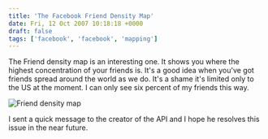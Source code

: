```yaml
---
title: 'The Facebook Friend Density Map'
date: Fri, 12 Oct 2007 10:18:18 +0000
draft: false
tags: ['facebook', 'facebook', 'mapping']
---
```


The Friend density map is an interesting one. It shows you where the highest concentration of your friends is. It's a good idea when you've got friends spread around the world as we do. It's a shame it's limited only to the US at the moment. I can only see six percent of my friends this way.

![Friend density map](http://www.main-vision.com/richard/blog/wp-content/uploads/2007/10/friendd.jpg)

I sent a quick message to the creator of the API and I hope he resolves this issue in the near future.